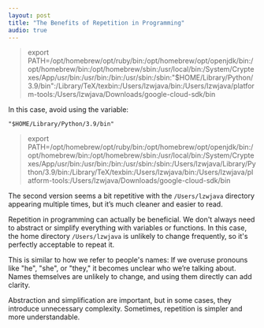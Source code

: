 ```yaml
---
layout: post  
title: "The Benefits of Repetition in Programming"
audio: true
---
```


> export PATH=/opt/homebrew/opt/ruby/bin:/opt/homebrew/opt/openjdk/bin:/opt/homebrew/bin:/opt/homebrew/sbin:/usr/local/bin:/System/Cryptexes/App/usr/bin:/usr/bin:/bin:/usr/sbin:/sbin:"$HOME/Library/Python/3.9/bin":/Library/TeX/texbin:/Users/lzwjava/bin:/Users/lzwjava/platform-tools:/Users/lzwjava/Downloads/google-cloud-sdk/bin

In this case, avoid using the variable:

`"$HOME/Library/Python/3.9/bin"`

> export PATH=/opt/homebrew/opt/ruby/bin:/opt/homebrew/opt/openjdk/bin:/opt/homebrew/bin:/opt/homebrew/sbin:/usr/local/bin:/System/Cryptexes/App/usr/bin:/usr/bin:/bin:/usr/sbin:/sbin:/Users/lzwjava/Library/Python/3.9/bin:/Library/TeX/texbin:/Users/lzwjava/bin:/Users/lzwjava/platform-tools:/Users/lzwjava/Downloads/google-cloud-sdk/bin

The second version seems a bit repetitive with the `/Users/lzwjava` directory appearing multiple times, but it’s much cleaner and easier to read.

Repetition in programming can actually be beneficial. We don't always need to abstract or simplify everything with variables or functions. In this case, the home directory `/Users/lzwjava` is unlikely to change frequently, so it's perfectly acceptable to repeat it. 

This is similar to how we refer to people's names: If we overuse pronouns like "he", "she", or "they," it becomes unclear who we’re talking about. Names themselves are unlikely to change, and using them directly can add clarity. 

Abstraction and simplification are important, but in some cases, they introduce unnecessary complexity. Sometimes, repetition is simpler and more understandable.

